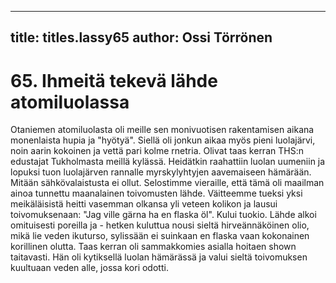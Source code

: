 
---

title: titles.lassy65
author: Ossi Törrönen
---


    
# 65. Ihmeitä tekevä lähde atomiluolassa

Otaniemen atomiluolasta oli meille sen monivuotisen rakentamisen aikana monenlaista hupia ja 
"hyötyä". Siellä oli jonkun aikaa myös pieni luolajärvi, noin aarin kokoinen ja vettä pari kolme rnetria. 
Olivat taas kerran THS:n edustajat Tukholmasta meillä kylässä. Heidätkin raahattiin luolan uumeniin ja 
lopuksi tuon luolajärven rannalle myrskylyhtyjen aavemaiseen hämärään. Mitään sähkövalaistusta ei 
ollut. Selostimme vieraille, että tämä oli maailman ainoa tunnettu maanalainen toivomusten lähde. 
Väitteemme tueksi yksi meikäläisistä heitti vasemman olkansa yli veteen kolikon ja lausui 
toivomuksenaan: "Jag ville gärna ha en flaska öl". Kului tuokio. Lähde alkoi omituisesti poreilla ja  - 
hetken kuluttua nousi sieltä hirveännäköinen olio, mikä lie veden ikuturso, sylissään ei suinkaan en 
flaska vaan kokonainen korillinen olutta. Taas kerran oli sammakkomies asialla hoitaen shown 
taitavasti. Hän oli kytiksellä luolan hämärässä ja valui sieltä toivomuksen kuultuaan veden alle, jossa 
kori odotti.

